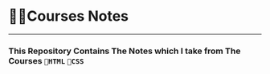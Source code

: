# 🔎📝Courses Notes
-------------------------------------------------------------
### This Repository Contains <b font-><strong>The Notes</strong></b> which I take from The Courses ``📌HTML`` ```📏CSS```
